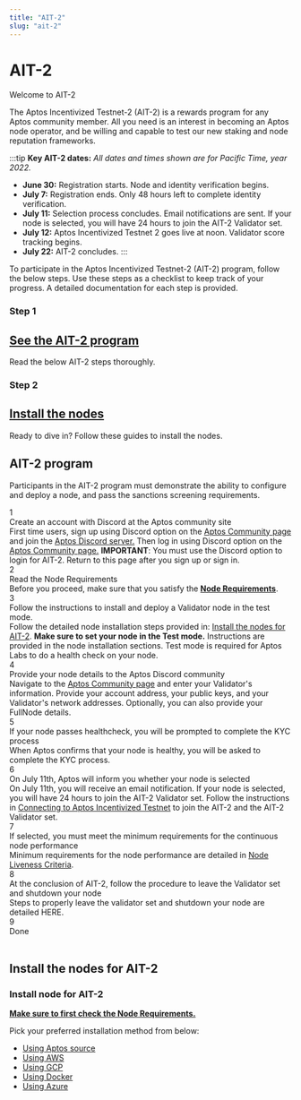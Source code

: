 ```yaml
---
title: "AIT-2"
slug: "ait-2"
---
```


# AIT-2

<p class="card-section-h2">Welcome to AIT-2</p>

The Aptos Incentivized Testnet-2 (AIT-2) is a rewards program for any Aptos community member. All you need is an interest in becoming an Aptos node operator, and be willing and capable to test our new staking and node reputation frameworks.

:::tip **Key AIT-2 dates:** *All dates and times shown are for Pacific Time, year 2022.*
- **June 30:** Registration starts. Node and identity verification begins.
- **July 7:** Registration ends. Only 48 hours left to complete identity verification.
- **July 11:** Selection process concludes. Email notifications are sent. If your node is selected, you will have 24 hours to join the AIT-2 Validator set.
- **July 12:** Aptos Incentivized Testnet 2 goes live at noon. Validator score tracking begins.
- **July 22:** AIT-2 concludes. :::

To participate in the Aptos Incentivized Testnet-2 (AIT-2) program, follow the below steps. Use these steps as a checklist to keep track of your progress. A detailed documentation for each step is provided.

<div class="docs-card-container">
<div class="row row-cols-1 row-cols-md-2 g-4">
  <div class="col">
    <div class="card h-100">
    <h3 class="card-header">Step 1</h3>
      <div class="card-body d-flex flex-column">
        <a href="#ait-2-program" class="card-title card-link"> <h2>See the AIT-2 program</h2></a>
        <p class="card-text">Read the below AIT-2 steps thoroughly.</p>
      </div>
    </div>
  </div>
  <div class="col" >
    <div class="card h-100">
     <h3 class="card-header">Step 2</h3>
      <div class="card-body d-flex flex-column">
      <a href="#install-the-nodes-for-ait-2" class="card-title card-link stretched-link"> <h2>Install the nodes</h2></a>
        <p class="card-text">Ready to dive in? Follow these guides to install the nodes.</p>     
      </div>
    </div>
  </div>
  
</div>
</div>

## AIT-2 program

Participants in the AIT-2 program must demonstrate the ability to configure and deploy a node, and pass the sanctions screening requirements.

<div class="docs-card-container">
<div class="step">
    <div>
        <div class="circle">1</div>
    </div>
    <div>
        <div class="step-title">Create an account with Discord at the Aptos community site</div>
        <div class="step-caption">First time users, sign up using Discord option on the <a class="reference external" href="https://community.aptoslabs.com/">Aptos Community page</a> and join the <a href="https://discord.gg/aptoslabs"> Aptos Discord server.</a> Then log in using Discord option on the <a class="reference external" href="https://community.aptoslabs.com/">Aptos Community page.</a> <strong>IMPORTANT</strong>: You must use the Discord option to login for AIT-2. Return to this page after you sign up or sign in.</div> 
    </div>
</div>
<div class="step">
    <div>
        <div class="circle">2</div>
    </div>
    <div>
        <div class="step-title">Read the Node Requirements</div>
        <div class="step-caption">Before you proceed, make sure that you satisfy the <a href="node-requirements"><strong> Node Requirements</strong></a>.  </div>
    </div>
</div>
<div class="step">
    <div>
        <div class="circle">3</div>
    </div>
    <div>
        <div class="step-title">Follow the instructions to install and deploy a Validator node in the test mode.</div>
        <div class="step-caption">Follow the detailed node installation steps provided in: <a href="#install-the-nodes-for-ait-2">Install the nodes for AIT-2</a>. <strong>Make sure to set your node in the Test mode.</strong> Instructions are provided in the node installation sections. Test mode is required for Aptos Labs to do a health check on your node.  </div>
    </div>
</div>
<div class="step">
    <div>
        <div class="circle">4</div>
    </div>
    <div>
        <div class="step-title">Provide your node details to the Aptos Discord community</div>
        <div class="step-caption">Navigate to the <a href="https://community.aptoslabs.com/">Aptos Community page</a> and enter your Validator's information. Provide your account address, your public keys, and your Validator's network addresses. Optionally, you can also provide your FullNode details. </div>
    </div>
</div>
<div class="step">
    <div>
        <div class="circle">5</div>
    </div>
    <div>
        <div class="step-title">If your node passes healthcheck, you will be prompted to complete the KYC process</div>
        <div class="step-caption">When Aptos confirms that your node is healthy, you will be asked to complete the KYC process. </div>
    </div>
</div>
<div class="step">
    <div>
        <div class="circle">6</div>
    </div>
    <div>
        <div class="step-title">On July 11th, Aptos will inform you whether your node is selected</div>
        <div class="step-caption">On July 11th, you will receive an email notification. If your node is selected, you will have 24 hours to join the AIT-2 Validator set. Follow the  instructions in <a href="https://aptos.dev/tutorials/validator-node/connect-to-testnet/">Connecting to Aptos Incentivized Testnet</a> to join the AIT-2 and the AIT-2 Validator set. </div>
    </div>
</div>
<div class="step">
    <div>
        <div class="circle">7</div>
    </div>
    <div>
        <div class="step-title">If selected, you must meet the minimum requirements for the continuous node performance</div>
        <div class="step-caption">Minimum requirements for the node performance are detailed in <a href="https://aptos.dev/reference/node-liveness-criteria">Node Liveness Criteria</a>. </div>
    </div>
</div>
<div class="step">
    <div>
        <div class="circle">8</div>
    </div>
    <div>
        <div class="step-title">At the conclusion of AIT-2, follow the procedure to leave the Validator set and shutdown your node</div>
        <div class="step-caption">Steps to properly leave the validator set and shutdown your node are detailed HERE. </div>
    </div>
</div>
<div class="step">
    <div>
    <div class="step-active circle">9</div>
    </div>
    <div>
    <div class="step-title">Done</div>
    </div>
    </div>
    </div>
<div>
<br />

## Install the nodes for AIT-2

<div class="docs-card-container">
<div class="row row-cols-1 row-cols-md-1 g-4">
  <div class="col">
    <div class="card h-100">
    <h3 class="card-header">Install node for AIT-2</h3>
      <div class="card-body d-flex flex-column">
        <p class="card-text"><a href="node-requirements" class="card-link"><strong>Make sure to first check the Node Requirements.</strong></a></p>
        <p class="card-text">Pick your preferred installation method from below:</p>
        <ul class="list-group list-group-flush">
          <li class="list-group-item"><a href="../validator-node/run-validator-node-using-source/" class="card-link">Using Aptos source</a></li>
          <li class="list-group-item"><a href="../validator-node/run-validator-node-using-aws" class="card-link">Using AWS</a></li>
          <li class="list-group-item"><a href="../validator-node/run-validator-node-using-gcp" class="card-link">Using GCP</a></li>
          <li class="list-group-item"><a href="../validator-node/run-validator-node-using-docker" class="card-link">Using Docker</a></li>
          <li class="list-group-item"><a href="../validator-node/run-validator-node-using-azure" class="card-link">Using Azure</a></li>
        </ul>
      </div>
    </div>
  </div>
</div>
</div>
</div>
